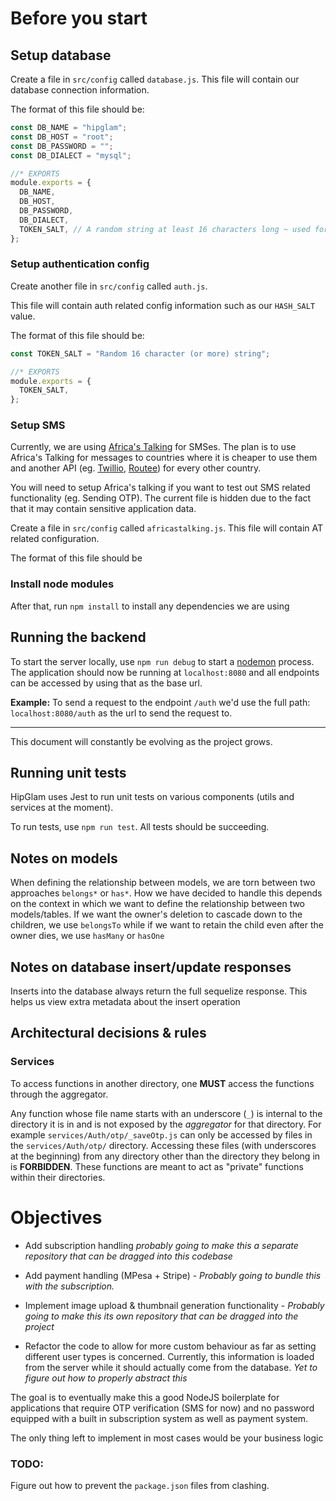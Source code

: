 # Before you start

## Setup database

Create a file in `src/config` called `database.js`.
This file will contain our database connection information.

The format of this file should be:

```javascript
const DB_NAME = "hipglam";
const DB_HOST = "root";
const DB_PASSWORD = "";
const DB_DIALECT = "mysql";

//* EXPORTS
module.exports = {
  DB_NAME,
  DB_HOST,
  DB_PASSWORD,
  DB_DIALECT,
  TOKEN_SALT, // A random string at least 16 characters long ~ used for [hashing](https://auth0.com/blog/hashing-passwords-one-way-road-to-security/   ) our tokens
};
```

### Setup authentication config

Create another file in `src/config` called `auth.js`.

This file will contain auth related config information such as our `HASH_SALT` value.

The format of this file should be:

```javascript
const TOKEN_SALT = "Random 16 character (or more) string";

//* EXPORTS
module.exports = {
  TOKEN_SALT,
};
```

### Setup SMS

Currently, we are using [Africa's Talking](https://africastalking.com/) for SMSes.
The plan is to use Africa's Talking for messages to countries where it is cheaper to use them and another API (eg. [Twillio](https://www.twilio.com/), [Routee](https://www.routee.net/)) for every other country.

You will need to setup Africa's talking if you want to test out SMS related functionality (eg. Sending OTP). The current file is hidden due to the fact that it may contain sensitive application data.

Create a file in `src/config` called `africastalking.js`.
This file will contain AT related configuration.

The format of this file should be

### Install node modules

After that, run `npm install` to install any dependencies we are using

## Running the backend

To start the server locally, use `npm run debug` to start a [nodemon](https://nodemon.io/) process. The application should now be running at `localhost:8080` and all endpoints can be accessed by using that as the base url.

**Example:**
To send a request to the endpoint `/auth` we'd use the full path: `localhost:8080/auth` as the url to send the request to.

---

This document will constantly be evolving as the project grows.

## Running unit tests

HipGlam uses Jest to run unit tests on various components (utils and services at the moment).

To run tests, use `npm run test`. All tests should be succeeding.

## Notes on models

When defining the relationship between models, we are torn between two approaches `belongs*` or `has*`. How we have decided to handle this depends on the context in which we want to define the relationship between two models/tables.
If we want the owner's deletion to cascade down to the children, we use `belongsTo` while if we want to retain the child even after the owner dies, we use `hasMany` or `hasOne`

## Notes on database insert/update responses

Inserts into the database always return the full sequelize response.
This helps us view extra metadata about the insert operation

## Architectural decisions & rules

### Services

To access functions in another directory, one **MUST** access the functions through the aggregator.

Any function whose file name starts with an underscore (`_`) is internal to the directory it is in and is not exposed by the _aggregator_ for that directory. For example `services/Auth/otp/_saveOtp.js` can only be accessed by files in the `services/Auth/otp/` directory. Accessing these files (with underscores at the beginning) from any directory other than the directory they belong in is **FORBIDDEN**. These functions are meant to act as "private" functions within their directories.

# Objectives

- Add subscription handling _probably going to make this a separate repository that can be dragged into this codebase_

- Add payment handling (MPesa + Stripe) - _Probably going to bundle this with the subscription._

- Implement image upload & thumbnail generation functionality - _Probably going to make this its own repository that can be dragged into the project_

- Refactor the code to allow for more custom behaviour as far as setting different user types is concerned. Currently, this information is loaded from the server while it should actually come from the database. _Yet to figure out how to properly abstract this_

The goal is to eventually make this a good NodeJS boilerplate for applications that require OTP verification (SMS for now) and no password equipped with a built in subscription system as well as payment system.

The only thing left to implement in most cases would be your business logic

### TODO:

Figure out how to prevent the `package.json` files from clashing.
